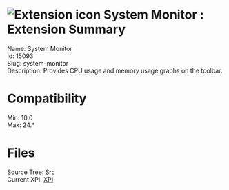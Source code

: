 # ![Extension icon](https://addons.thunderbird.net/user-media/addon_icons/15/15093-64.png?modified=1393206685) System Monitor : Extension Summary

Name: System Monitor  
Id: 15093  
Slug: system-monitor  
Description: Provides CPU usage and memory usage graphs on the toolbar.
  

# Compatibility
Min: 10.0  
Max: 24.*  

# Files

Source Tree: [Src](C:/Dev/Thunderbird/ThunderKdB/xall/xOther/15093-system-monitor/src)  
Current XPI: [XPI](C:/Dev/Thunderbird/ThunderKdB/xall/xOther/15093-system-monitor/xpi)  



